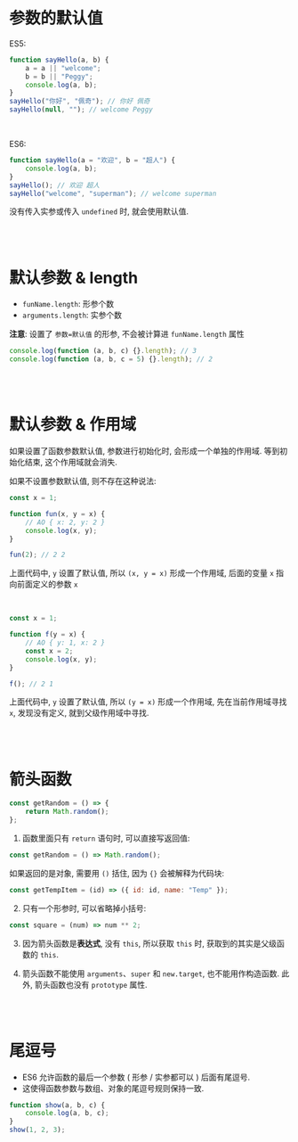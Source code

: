 # 参数的默认值

ES5:

```js
function sayHello(a, b) {
    a = a || "welcome";
    b = b || "Peggy";
    console.log(a, b);
}
sayHello("你好", "佩奇"); // 你好 佩奇
sayHello(null, ""); // welcome Peggy
```

<br>

ES6:

```js
function sayHello(a = "欢迎", b = "超人") {
    console.log(a, b);
}
sayHello(); // 欢迎 超人
sayHello("welcome", "superman"); // welcome superman
```

没有传入实参或传入 `undefined` 时, 就会使用默认值.

<br><br>

# 默认参数 & length

-   `funName.length`: 形参个数
-   `arguments.length`: 实参个数

**注意**: 设置了 `参数=默认值` 的形参, 不会被计算进 `funName.length` 属性

```js
console.log(function (a, b, c) {}.length); // 3
console.log(function (a, b, c = 5) {}.length); // 2
```

<br><br>

# 默认参数 & 作用域

如果设置了函数参数默认值, 参数进行初始化时, 会形成一个单独的作用域. 等到初始化结束, 这个作用域就会消失.

如果不设置参数默认值, 则不存在这种说法:

```js
const x = 1;

function fun(x, y = x) {
    // AO { x: 2, y: 2 }
    console.log(x, y);
}

fun(2); // 2 2
```

上面代码中, `y` 设置了默认值, 所以 `(x, y = x)` 形成一个作用域, 后面的变量 `x` 指向前面定义的参数 `x`

<br>

```js
const x = 1;

function f(y = x) {
    // AO { y: 1, x: 2 }
    const x = 2;
    console.log(x, y);
}

f(); // 2 1
```

上面代码中, `y` 设置了默认值, 所以 `(y = x)` 形成一个作用域, 先在当前作用域寻找 `x`, 发现没有定义, 就到父级作用域中寻找.

<br><br>

# 箭头函数

```js
const getRandom = () => {
    return Math.random();
};
```

1. 函数里面只有 `return` 语句时, 可以直接写返回值:

```js
const getRandom = () => Math.random();
```

如果返回的是对象, 需要用 `()` 括住, 因为 `{}` 会被解释为代码块:

```js
const getTempItem = (id) => ({ id: id, name: "Temp" });
```

2. 只有一个形参时, 可以省略掉小括号:

```js
const square = (num) => num ** 2;
```

3.  因为箭头函数是**表达式**, 没有 `this`, 所以获取 `this` 时, 获取到的其实是父级函数的 `this`.

4.  箭头函数不能使用 `arguments`、`super` 和 `new.target`, 也不能用作构造函数. 此外, 箭头函数也没有 `prototype` 属性.

<br><br>

# 尾逗号

-   ES6 允许函数的最后一个参数 ( 形参 / 实参都可以 ) 后面有尾逗号.
-   这使得函数参数与数组、对象的尾逗号规则保持一致.

```js
function show(a, b, c) {
    console.log(a, b, c);
}
show(1, 2, 3);
```

<br>
